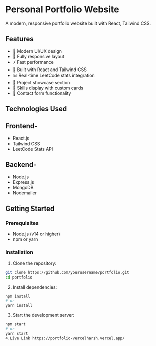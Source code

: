 # Personal Portfolio Website

A modern, responsive portfolio website built with React, Tailwind CSS.


## Features

- 🎨 Modern UI/UX design
- 📱 Fully responsive layout
- ⚡ Fast performance
- 🔧 Built with React and Tailwind CSS
- 📊 Real-time LeetCode stats integration
- 💼 Project showcase section
- 🎯 Skills display with custom cards
- 📝 Contact form functionality

## Technologies Used
## Frontend-
- React.js
- Tailwind CSS
- LeetCode Stats API
## Backend-
- Node.js
- Express.js
- MongoDB
- Nodemailer

## Getting Started

### Prerequisites

- Node.js (v14 or higher)
- npm or yarn

### Installation

1. Clone the repository:
```bash
git clone https://github.com/yourusername/portfolio.git
cd portfolio
```

2. Install dependencies:
```bash
npm install
# or
yarn install
```

3. Start the development server:
```bash
npm start
# or
yarn start
4.Live Link https://portfolio-vercelharsh.vercel.app/
